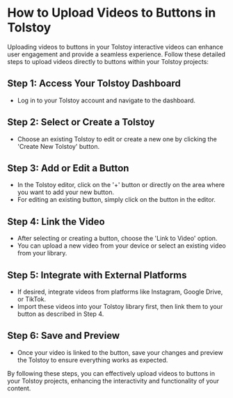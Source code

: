 # How to Upload Videos to Buttons in Tolstoy

Uploading videos to buttons in your Tolstoy interactive videos can enhance user engagement and provide a seamless experience. Follow these detailed steps to upload videos directly to buttons within your Tolstoy projects:

## Step 1: Access Your Tolstoy Dashboard
- Log in to your Tolstoy account and navigate to the dashboard.

## Step 2: Select or Create a Tolstoy
- Choose an existing Tolstoy to edit or create a new one by clicking the 'Create New Tolstoy' button.

## Step 3: Add or Edit a Button
- In the Tolstoy editor, click on the '+' button or directly on the area where you want to add your new button.
- For editing an existing button, simply click on the button in the editor.

## Step 4: Link the Video
- After selecting or creating a button, choose the 'Link to Video' option.
- You can upload a new video from your device or select an existing video from your library.

## Step 5: Integrate with External Platforms
- If desired, integrate videos from platforms like Instagram, Google Drive, or TikTok.
- Import these videos into your Tolstoy library first, then link them to your button as described in Step 4.

## Step 6: Save and Preview
- Once your video is linked to the button, save your changes and preview the Tolstoy to ensure everything works as expected.

By following these steps, you can effectively upload videos to buttons in your Tolstoy projects, enhancing the interactivity and functionality of your content.